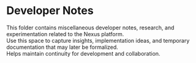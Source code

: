 # Developer Notes

This folder contains miscellaneous developer notes, research, and experimentation related to the Nexus platform.  
Use this space to capture insights, implementation ideas, and temporary documentation that may later be formalized.  
Helps maintain continuity for development and collaboration.
